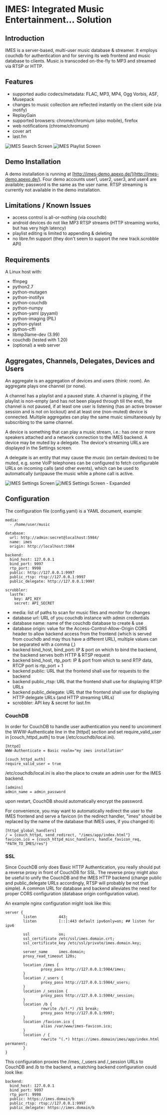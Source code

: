 IMES: Integrated Music Entertainment… Solution
==============================================

Introduction
------------

IMES is a server-based, multi-user music database & streamer. It employs couchdb for authentication and for serving its web frontend and music database to clients. Music is transcoded on-the-fly to MP3 and streamed via RTSP or HTTP.


Features
--------

- supported audio codecs/metadata: FLAC, MP3, MP4, Ogg Vorbis, ASF, Musepack
- changes to music collection are reflected instantly on the client side (via inotify)
- ReplayGain
- supported browsers: chrome/chromium (also mobile), firefox
- web notifications (chrome/chromum)
- cover art
- last.fm

![IMES Search Screen](https://apexo.de/data/imes_search.png "Search Screen")
![IMES Playlist Screen](https://apexo.de/data/imes_playlist.png "Playlist Screen")


Demo Installation
-----------------

A demo installation is running at [http://imes-demo.apexo.de/](http://imes-demo.apexo.de/). Four demo accounts user1, user2, user3, and user4 are available; password is the same as the user name. RTSP streaming is currently not available in the demo installation.


Limitations / Known Issues
--------------------------

- access control is all-or-nothing (via couchdb)
- android devices do not like MP3 RTSP streams (HTTP streaming works, but has very high latency)
- playlist editing is limited to appending & deleting
- no libre.fm support (they don't seem to support the new track.scrobble API)


Requirements
------------

A Linux host with:

- ffmpeg
- python2.7
- python-mutagen
- python-inotifyx
- python-couchdb
- python-numpy
- python-yaml (pyyaml)
- python-imaging (PIL)
- python-pylast
- python-cffi
- libmp3lame-dev (3.99)
- couchdb (tested with 1.20)
- (optional) a web server


Aggregates, Channels, Delegates, Devices and Users
--------------------------------------------------

An aggregate is an aggregation of devices and users (think: room). An aggregate plays one channel (or none).

A channel has a playlist and a paused state. A channel is playing, if the playlist is non-empty (and has not been played through till the end), the channel is not paused, if at least one user is listening (has an active browser session and is not on lockout) and at least one (non-muted) device is connected. Multiple aggregates can play the same music simultaneously by subscribing to the same channel.

A device is something that can play a music stream, i.e.: has one or more speakers attached and a network connection to the IMES backend. A device may be muted by a delegate. The device's streaming URLs are displayed in the Settings screen.

A delegate is an entity that may cause the music (on certain devices) to be muted, e.g. some VoIP telephones can be configured to fetch configurable URLs on incoming calls (and other events), which can be used to automatically (un)pause the music while a phone call is active.

![IMES Settings Screen](https://apexo.de/data/imes_settings.png "Settings Screen")
![IMES Settings Screen - Expanded](https://apexo.de/data/imes_settings2.png "Settings Screen - Expanded")


Configuration
-------------

The configuration file (config.yaml) is a YAML document, example:

    media:
      - /home/user/music
    
    database:
      url: http://admin:secret@localhost:5984/
      name: imes
      origin: http://localhost:5984
    
    backend:
      bind_host: 127.0.0.1
      bind_port: 9997
      rtp_port: 9998
      public: http://127.0.0.1:9997
      public_rtsp: rtsp://127.0.0.1:9997
      public_delegate: http://127.0.0.1:9997
    
    scrobbler:
      lastfm:
        key: API_KEY
        secret: API_SECRET

- media: list of paths to scan for music files and monitor for changes
- database url: URL of you couchdb instance with admin credentials
- database name: name of the couchdb database to create & use
- database origin: value for the Access-Control-Allow-Origin CORS header to allow backend access from the frontend (which is served from couchdb and may thus have a different URL), multiple values can be separated with a comma (,)
- backend bind\_host, bind\_port: IP & port on which to bind the backend, the backend serves both HTTP & RTSP request
- backend bind\_host, rtp\_port: IP & port from which to send RTP data, RTCP port is rtp\_port + 1
- backend public: URL that the frontend shall use for requests to the backend
- backend public\_rtsp: URL that the frontend shall use for displaying RTSP URLs
- backend public\_delegate: URL that the frontend shall use for displaying HTTP delegate URLs (and HTTP streaming URLs)
- scrobbler: API key & secret for last.fm


### CouchDB ###

In order for CouchDB to handle user authentication you need to uncomment the WWW-Authenticate line in the [httpd] section and set require\_valid\_user in [couch\_httpd\_auth] to true (/etc/couchdb/local.ini).

    [httpd]
    WWW-Authenticate = Basic realm="my imes installation"

    [couch_httpd_auth]
    require_valid_user = true

/etc/couchdb/local.ini is also the place to create an admin user for the IMES backend.

    [admins]
    admin_name = admin_password

upon restart, CouchDB should automatically encrypt the password.

For convenience, you may want to automatically redirect the user to the IMES frontend and serve a favicon (in the redirect handler, "imes" should be replaced by the name of the database that IMES uses, if you changed it):

    [httpd_global_handlers]
    / = {couch_httpd, send_redirect, "/imes/app/index.html"}
    favicon.ico = {couch_httpd_misc_handlers, handle_favicon_req, "PATH_TO_ÍMES/res"}

### SSL ###

Since CouchDB only does Basic HTTP Authentication, you really should put a reverse proxy in front of CouchDB for SSL. The reverse proxy might also be useful to unify the CouchDB and the IMES HTTP backend (change public and public\_delegate URLs accordingly, RTSP will probably be not that simple). A common URL for database and backend alleviates the need for proper CORS configuration (database origin configuration value).

An example nginx configuration might look like this:

    server {
            listen          443;
            listen          [::]:443 default ipv6only=on; ## listen for ipv6
    
            ssl             on;
            ssl_certificate /etc/ssl/imes.domain.crt;
            ssl_certificate_key /etc/ssl/private/imes.domain.key;
    
            server_name     imes.domain;
            proxy_read_timeout 120s;
    
            location /imes {
                    proxy_pass http://127.0.0.1:5984/imes;
            }
            location /_users {
                    proxy_pass http://127.0.0.1:5984/_users;
            }
            location /_session {
                    proxy_pass http://127.0.0.1:5984/_session;
            }
            location /b {
                    rewrite /b/(.*) /$1 break;
                    proxy_pass http://127.0.0.1:9997;
            }
            location /favicon.ico {
                    alias /var/www/imes-favicon.ico;
            }
            location / {
                    rewrite ^(.*) https://imes.domain/imes/app/index.html permanent;
            }
    }

This configuration proxies the /imes, /\_users and /\_session URLs to CouchDB and /b to the backend, a matching backend configuration could look like:

    backend:
      bind_host: 127.0.0.1
      bind_port: 9997
      rtp_port: 9998
      public: https://imes.domain/b
      public_rtsp: rtsp://127.0.0.1:9997
      public_delegate: https://imes.domain/b
